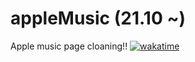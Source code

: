 # appleMusic (21.10 ~)
Apple music page cloaning!!
[![wakatime](https://wakatime.com/badge/user/edfb174f-997d-4b7d-adce-a0da65b85634/project/28ecb780-b5d3-4889-b87d-42612f0738c5.svg)](https://wakatime.com/badge/user/edfb174f-997d-4b7d-adce-a0da65b85634/project/28ecb780-b5d3-4889-b87d-42612f0738c5)
